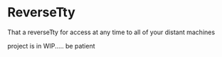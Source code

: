 # ReverseTty

That a reverseTty for access at any time to all of your distant machines


project is in WIP..... be patient

